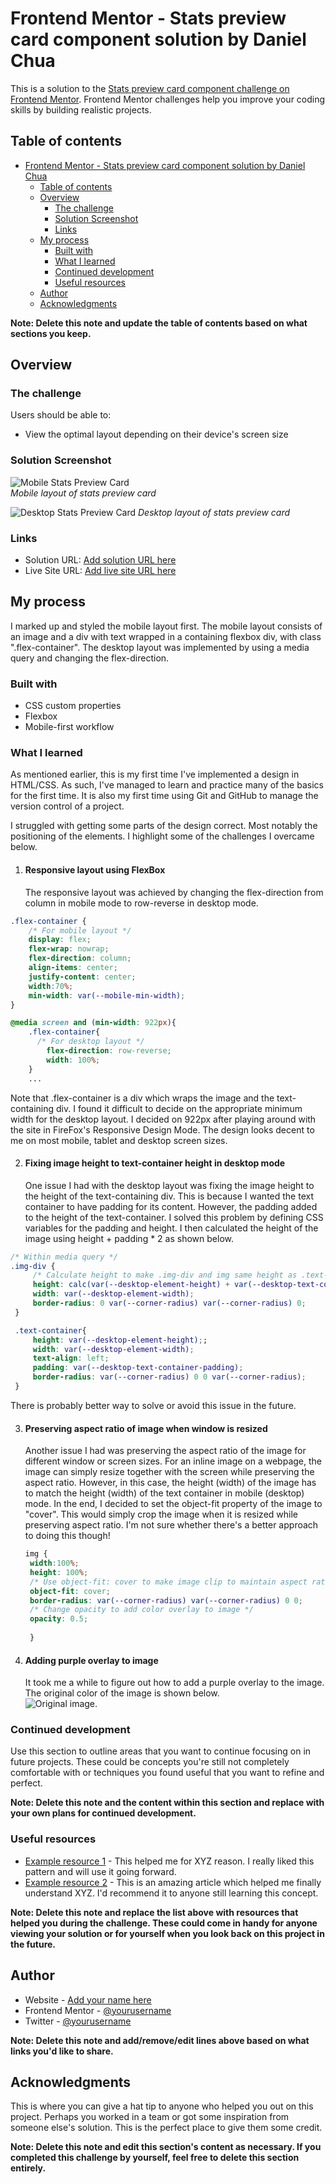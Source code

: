 # Frontend Mentor - Stats preview card component solution by Daniel Chua

This is a solution to the [Stats preview card component challenge on Frontend Mentor](https://www.frontendmentor.io/challenges/stats-preview-card-component-8JqbgoU62). Frontend Mentor challenges help you improve your coding skills by building realistic projects. 

## Table of contents

- [Frontend Mentor - Stats preview card component solution by Daniel Chua](#frontend-mentor---stats-preview-card-component-solution-by-daniel-chua)
  - [Table of contents](#table-of-contents)
  - [Overview](#overview)
    - [The challenge](#the-challenge)
    - [Solution Screenshot](#solution-screenshot)
    - [Links](#links)
  - [My process](#my-process)
    - [Built with](#built-with)
    - [What I learned](#what-i-learned)
    - [Continued development](#continued-development)
    - [Useful resources](#useful-resources)
  - [Author](#author)
  - [Acknowledgments](#acknowledgments)

**Note: Delete this note and update the table of contents based on what sections you keep.**

## Overview

### The challenge

Users should be able to:

- View the optimal layout depending on their device's screen size

### Solution Screenshot
![Mobile Stats Preview Card](images/stats-preview-mobile.png)  
*Mobile layout of stats preview card*


![Desktop Stats Preview Card](images/stats-preview-desktop.png)
*Desktop layout of stats preview card*





### Links

- Solution URL: [Add solution URL here](https://your-solution-url.com)
- Live Site URL: [Add live site URL here](https://your-live-site-url.com)

## My process
I marked up and styled the mobile layout first. The mobile layout consists of an image and a div with text wrapped in a containing flexbox div, with class ".flex-container". The desktop layout was implemented by using a media query and changing the flex-direction.  

### Built with
- CSS custom properties
- Flexbox
- Mobile-first workflow

### What I learned
As mentioned earlier, this is my first time I've implemented a design in HTML/CSS. As such, I've managed to learn and practice many of the basics for the first time. It is also my first time using Git and GitHub to manage the version control of a project.  

I struggled with getting some parts of the design correct. Most notably the positioning of the elements. I highlight some of the challenges I overcame below.

1. #### Responsive layout using FlexBox  ####
   The responsive layout was achieved by changing the flex-direction from column in mobile mode to row-reverse in desktop mode.
```css
.flex-container {
    /* For mobile layout */
    display: flex;
    flex-wrap: nowrap; 
    flex-direction: column;
    align-items: center;
    justify-content: center;
    width:70%;
    min-width: var(--mobile-min-width);
}

@media screen and (min-width: 922px){
    .flex-container{
      /* For desktop layout */
        flex-direction: row-reverse;
        width: 100%;
    }
    ...
```
Note that .flex-container is a div which wraps the image and the text-containing div. I found it difficult to decide on the appropriate minimum width for the desktop layout. I decided on 922px after playing around with the site in FireFox's Responsive Design Mode. The design looks decent to me on most mobile, tablet and desktop screen sizes.

2. #### Fixing image height to text-container height in desktop mode ####
   One issue I had with the desktop layout was fixing the image height to the height of the text-containing div. This is because I wanted the text container to have padding for its content. However, the padding added to the height of the text-container. I solved this problem by defining CSS variables for the padding and height. I then calculated the height of the image using height + padding * 2 as shown below.
```css
/* Within media query */
.img-div {
     /* Calculate height to make .img-div and img same height as .text-container */
     height: calc(var(--desktop-element-height) + var(--desktop-text-container-padding)*2);
     width: var(--desktop-element-width);
     border-radius: 0 var(--corner-radius) var(--corner-radius) 0;
 }

 .text-container{
     height: var(--desktop-element-height);;
     width: var(--desktop-element-width);
     text-align: left;
     padding: var(--desktop-text-container-padding);
     border-radius: var(--corner-radius) 0 0 var(--corner-radius);
 }
 ```
 There is probably better way to solve or avoid this issue in the future.

3. #### Preserving aspect ratio of image when window is resized ####  
   Another issue I had was preserving the aspect ratio of the image for different window or screen sizes. For an inline image on a webpage, the image can simply resize together with the screen while preserving the aspect ratio. However, in this case, the height (width) of the image has to match the height (width) of the text container in mobile (desktop) mode. In the end, I decided to set the object-fit property of the image to "cover". This would simply crop the image when it is resized while preserving aspect ratio. I'm not sure whether there's a better approach to doing this though!  
   ```css
   img {
    width:100%;
    height: 100%;
    /* Use object-fit: cover to make image clip to maintain aspect ratio when resizing*/
    object-fit: cover; 
    border-radius: var(--corner-radius) var(--corner-radius) 0 0;
    /* Change opacity to add color overlay to image */
    opacity: 0.5;
  
    }
    ```


4. #### Adding purple overlay to image ####
   It took me a while to figure out how to add a purple overlay to the image. The original color of the image is shown below.  
   ![Original image](images/image-header-mobile.jpg).




### Continued development

Use this section to outline areas that you want to continue focusing on in future projects. These could be concepts you're still not completely comfortable with or techniques you found useful that you want to refine and perfect.

**Note: Delete this note and the content within this section and replace with your own plans for continued development.**

### Useful resources

- [Example resource 1](https://www.example.com) - This helped me for XYZ reason. I really liked this pattern and will use it going forward.
- [Example resource 2](https://www.example.com) - This is an amazing article which helped me finally understand XYZ. I'd recommend it to anyone still learning this concept.

**Note: Delete this note and replace the list above with resources that helped you during the challenge. These could come in handy for anyone viewing your solution or for yourself when you look back on this project in the future.**

## Author

- Website - [Add your name here](https://www.your-site.com)
- Frontend Mentor - [@yourusername](https://www.frontendmentor.io/profile/yourusername)
- Twitter - [@yourusername](https://www.twitter.com/yourusername)

**Note: Delete this note and add/remove/edit lines above based on what links you'd like to share.**

## Acknowledgments

This is where you can give a hat tip to anyone who helped you out on this project. Perhaps you worked in a team or got some inspiration from someone else's solution. This is the perfect place to give them some credit.

**Note: Delete this note and edit this section's content as necessary. If you completed this challenge by yourself, feel free to delete this section entirely.**
